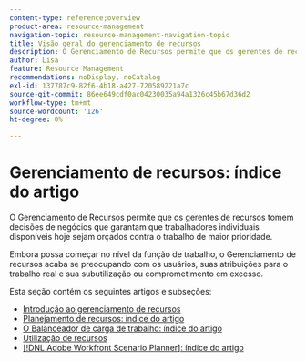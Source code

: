 ```yaml
---
content-type: reference;overview
product-area: resource-management
navigation-topic: resource-management-navigation-topic
title: Visão geral do gerenciamento de recursos
description: O Gerenciamento de Recursos permite que os gerentes de recursos tomem decisões de negócios que garantam que trabalhadores individuais disponíveis hoje sejam orçados contra o trabalho de maior prioridade. Embora possa começar no nível da função de trabalho, o Gerenciamento de recursos acaba se preocupando com os usuários e sua subutilização ou comprometimento excessivo.
author: Lisa
feature: Resource Management
recommendations: noDisplay, noCatalog
exl-id: 137787c9-82f6-4b18-a427-720589221a7c
source-git-commit: 86ee649cdf0ac04230035a94a1326c45b67d36d2
workflow-type: tm+mt
source-wordcount: '126'
ht-degree: 0%

---
```


# Gerenciamento de recursos: índice do artigo

<!--Audited: 01/2024-->

O Gerenciamento de Recursos permite que os gerentes de recursos tomem decisões de negócios que garantam que trabalhadores individuais disponíveis hoje sejam orçados contra o trabalho de maior prioridade.

Embora possa começar no nível da função de trabalho, o Gerenciamento de recursos acaba se preocupando com os usuários, suas atribuições para o trabalho real e sua subutilização ou comprometimento em excesso.

Esta seção contém os seguintes artigos e subseções:

* [Introdução ao gerenciamento de recursos](../../resource-mgmt/resource-mgmt-overview/get-started-resource-management.md)
* [Planejamento de recursos: índice do artigo](/help/quicksilver/resource-mgmt/resource-planning/resource-planning-overview.md)
* [O Balanceador de carga de trabalho: índice do artigo](/help/quicksilver/resource-mgmt/workload-balancer/workload-balancer.md)
* [Utilização de recursos](/help/quicksilver/resource-mgmt/resource-utilization/resource-utilization.md)
* [[!DNL Adobe Workfront Scenario Planner]: índice do artigo](/help/quicksilver/scenario-planner/scenario-planning.md)




